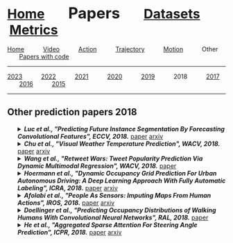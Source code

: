 <a name=top></a>
---
<a href=../../README.md#top><l style="font-size:30px">Home</l></a>&nbsp; &nbsp; &nbsp; &nbsp; &nbsp; &nbsp;<l style="font-size:35px">Papers</l>&nbsp; &nbsp; &nbsp; &nbsp; &nbsp; &nbsp;<a href=../../datasets/datasets.md#top><l style="font-size:30px">Datasets</l></a>&nbsp; &nbsp; &nbsp; &nbsp; &nbsp; &nbsp;<a href=../../metrics/metrics.md#top><l style="font-size:30px">Metrics</l></a>&nbsp; &nbsp; &nbsp; &nbsp; &nbsp; &nbsp;
---
[Home](../papers.md#top)&nbsp; &nbsp; &nbsp; &nbsp; &nbsp; &nbsp;[Video](../video/video_papers.md#top)&nbsp; &nbsp; &nbsp; &nbsp; &nbsp; &nbsp;[Action](../action/action_papers.md#top)&nbsp; &nbsp; &nbsp; &nbsp; &nbsp; &nbsp;[Trajectory](../trajectory/trajectory_papers.md#top)&nbsp; &nbsp; &nbsp; &nbsp; &nbsp; &nbsp;[Motion](../motion/motion_papers.md#top)&nbsp; &nbsp; &nbsp; &nbsp; &nbsp; &nbsp;Other&nbsp; &nbsp; &nbsp; &nbsp; &nbsp; &nbsp;[Papers with code](../papers_with_code/papers_with_code.md#top)&nbsp; &nbsp; &nbsp; &nbsp; &nbsp; &nbsp;
___
[2023](2023.md#top)&nbsp; &nbsp; &nbsp; &nbsp; &nbsp; &nbsp;[2022](2022.md#top)&nbsp; &nbsp; &nbsp; &nbsp; &nbsp; &nbsp;[2021](2021.md#top)&nbsp; &nbsp; &nbsp; &nbsp; &nbsp; &nbsp;[2020](2020.md#top)&nbsp; &nbsp; &nbsp; &nbsp; &nbsp; &nbsp;[2019](2019.md#top)&nbsp; &nbsp; &nbsp; &nbsp; &nbsp; &nbsp;2018&nbsp; &nbsp; &nbsp; &nbsp; &nbsp; &nbsp;[2017](2017.md#top)&nbsp; &nbsp; &nbsp; &nbsp; &nbsp; &nbsp;[2016](2016.md#top)&nbsp; &nbsp; &nbsp; &nbsp; &nbsp; &nbsp;[2015](2015.md#top)&nbsp; &nbsp; &nbsp; &nbsp; &nbsp; &nbsp;
___
<h2>Other prediction papers 2018</h2> 
<ul><a name=Luc_2018_ECCV/>
<details close>
<summary><strong><em>Luc et al., "Predicting Future Instance Segmentation By Forecasting Convolutional Features", ECCV, 2018.</em></strong> <a href=https://openaccess.thecvf.com/content_ECCV_2018/papers/Pauline_Luc_Predicting_Future_Instance_ECCV_2018_paper.pdf>paper</a> <a href=https://arxiv.org/pdf/1803.11496.pdf>arxiv</a></summary>
<ul>
<em>Datasets</em>
<ul>
<li><a href="../../datasets/alphabetical/a-d_alphabetical_datasets.md#cityscapes">Cityscapes</a></li>
</ul>
<em>Metrics</em>
<ul>
<li><a href="../../metrics/other_metrics.md#iou">IoU</a></li>
<li><a href="../../metrics/other_metrics.md#voi">VoI</a></li>
<li><a href="../../metrics/other_metrics.md#gce">GCE</a></li>
<li><a href="../../metrics/other_metrics.md#ri">RI</a></li>
</ul>
<details close>
<summary><em>Bibtex</em></summary>
<pre>
@InProceedings{Luc_2018_ECCV,
    author = "Luc, Pauline and Couprie, Camille and LeCun, Yann and Verbeek, Jakob",
    title = "Predicting Future Instance Segmentation By Forecasting Convolutional Features",
    booktitle = "ECCV",
    year = "2018"
}
</pre>
</details>

</ul>
</details>

<a name=Chu_2018_WACV/>
<details close>
<summary><strong><em>Chu et al., "Visual Weather Temperature Prediction", WACV, 2018.</em></strong> <a href=https://ieeexplore.ieee.org/document/8354136>paper</a> <a href=https://arxiv.org/pdf/1801.08267.pdf>arxiv</a></summary>
<ul>
<em>Datasets</em>
<ul>
<li><a href="../../datasets/alphabetical/a-d_alphabetical_datasets.md#amos">AMOS</a></li>
</ul>
<em>Metrics</em>
<ul>
<li><a href="../../metrics/other_metrics.md#rmse">RMSE</a></li>
</ul>
<details close>
<summary><em>Bibtex</em></summary>
<pre>
@InProceedings{Chu_2018_WACV,
    author = "Chu, W. and Ho, K. and Borji, A.",
    booktitle = "WACV",
    title = "Visual Weather Temperature Prediction",
    year = "2018"
}
</pre>
</details>

</ul>
</details>

<a name=Wang_2018_WACV/>
<details close>
<summary><strong><em>Wang et al., "Retweet Wars: Tweet Popularity Prediction Via Dynamic Multimodal Regression", WACV, 2018.</em></strong> <a href=https://ieeexplore.ieee.org/document/8354308>paper</a></summary>
<ul>
<em>Datasets</em>
<ul>
<li><a href="../../datasets/alphabetical/j-z_alphabetical_datasets.md#mbi-1m">MBI-1M</a></li>
</ul>
<em>Metrics</em>
<ul>
<li><a href="../../metrics/other_metrics.md#mape">MAPE</a></li>
<li><a href="../../metrics/other_metrics.md#src">SRC</a></li>
</ul>
<details close>
<summary><em>Bibtex</em></summary>
<pre>
@InProceedings{Wang_2018_WACV,
    author = "Wang, K. and Bansal, M. and Frahm, J.",
    booktitle = "WACV",
    title = "Retweet Wars: Tweet Popularity Prediction Via Dynamic Multimodal Regression",
    year = "2018"
}
</pre>
</details>

</ul>
</details>

<a name=Hoermann_2018_ICRA/>
<details close>
<summary><strong><em>Hoermann et al., "Dynamic Occupancy Grid Prediction For Urban Autonomous Driving: A Deep Learning Approach With Fully Automatic Labeling", ICRA, 2018.</em></strong> <a href=https://ieeexplore.ieee.org/abstract/document/8460874>paper</a> <a href=https://arxiv.org/pdf/1705.08781.pdf>arxiv</a></summary>
<ul>
<em>Datasets</em>
<ul>
<li>Custom</li>

</ul>
<em>Metrics</em>
<ul>
<li><a href="../../metrics/other_metrics.md#roc">ROC</a></li>
</ul>
<details close>
<summary><em>Bibtex</em></summary>
<pre>
@InProceedings{Hoermann_2018_ICRA,
    author = "Hoermann, S. and Bach, M. and Dietmayer, K.",
    booktitle = "ICRA",
    title = "Dynamic Occupancy Grid Prediction For Urban Autonomous Driving: A Deep Learning Approach With Fully Automatic Labeling",
    year = "2018"
}
</pre>
</details>

</ul>
</details>

<a name=Afolabi_2018_IROS/>
<details close>
<summary><strong><em>Afolabi et al., "People As Sensors: Imputing Maps From Human Actions", IROS, 2018.</em></strong> <a href=https://ieeexplore.ieee.org/document/8594511>paper</a> <a href=https://arxiv.org/pdf/1711.01022.pdf>arxiv</a></summary>
<ul>
<em>Datasets</em>
<ul>
<li><a href="../../datasets/alphabetical/j-z_alphabetical_datasets.md#jaad">JAAD</a></li>
</ul>
<em>Metrics</em>
<ul>
<li><a href="../../metrics/other_metrics.md#psi">Psi</a></li>
<li><a href="../../metrics/other_metrics.md#ism">ISM</a></li>
</ul>
<details close>
<summary><em>Bibtex</em></summary>
<pre>
@InProceedings{Afolabi_2018_IROS,
    author = "Afolabi, O. and Driggs–Campbell, K. and Dong, R. and Kochenderfer, M. J. and Sastry, S. S.",
    booktitle = "IROS",
    title = "People As Sensors: Imputing Maps From Human Actions",
    year = "2018"
}
</pre>
</details>

</ul>
</details>

<a name=Doellinger_2018_RAL/>
<details close>
<summary><strong><em>Doellinger et al., "Predicting Occupancy Distributions of Walking Humans With Convolutional Neural Networks", RAL, 2018.</em></strong> <a href=https://ieeexplore.ieee.org/document/8278198>paper</a></summary>
<ul>
<em>Datasets</em>
<ul>
<li>Custom</li>

</ul>
<em>Metrics</em>
<ul>
<li><a href="../../metrics/other_metrics.md#rt">RT</a></li>
<li><a href="../../metrics/other_metrics.md#kld">KLD</a></li>
</ul>
<details close>
<summary><em>Bibtex</em></summary>
<pre>
@Article{Doellinger_2018_RAL,
    author = "Doellinger, J. and Spies, M. and Burgard, W.",
    journal = "RAL",
    title = "Predicting Occupancy Distributions of Walking Humans With Convolutional Neural Networks",
    year = "2018",
    volume = "3",
    number = "3",
    pages = "1522-1528"
}
</pre>
</details>

</ul>
</details>

<a name=He_2018_ICPR/>
<details close>
<summary><strong><em>He et al., "Aggregated Sparse Attention For Steering Angle Prediction", ICPR, 2018.</em></strong> <a href=https://ieeexplore.ieee.org/document/8546051>paper</a> <a href=https://arxiv.org/pdf/1803.05785.pdf>arxiv</a></summary>
<ul>
<em>Datasets</em>
<ul>
<li><a href="../../datasets/alphabetical/a-d_alphabetical_datasets.md#diplecs">DIPLECS</a></li>
</ul>
<em>Metrics</em>
<ul>
<li><a href="../../metrics/other_metrics.md#mae">MAE</a></li>
</ul>
<details close>
<summary><em>Bibtex</em></summary>
<pre>
@InProceedings{He_2018_ICPR,
    author = "He, S. and Kangin, D. and Mi, Y. and Pugeault, N.",
    booktitle = "ICPR",
    title = "Aggregated Sparse Attention For Steering Angle Prediction",
    year = "2018"
}
</pre>
</details>

</ul>
</details>

</ul>